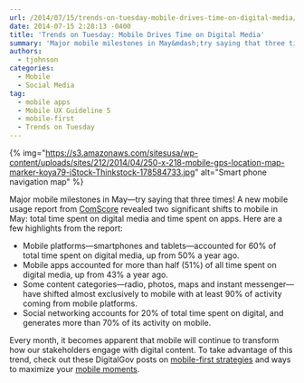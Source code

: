 ```yaml
---
url: /2014/07/15/trends-on-tuesday-mobile-drives-time-on-digital-media/
date: 2014-07-15 2:28:13 -0400
title: 'Trends on Tuesday: Mobile Drives Time on Digital Media'
summary: 'Major mobile milestones in May&mdash;try saying that three times! A new mobile usage report from ComScore revealed two significant shifts to mobile in May: total time spent on digital media and time spent on apps. Here are a few highlights from the report: Mobile platforms&mdash;smartphones and tablets&mdash;accounted for 60% of total time spent on digital'
authors:
  - tjohnson
categories:
  - Mobile
  - Social Media
tag:
  - mobile apps
  - Mobile UX Guideline 5
  - mobile-first
  - Trends on Tuesday
---
```


{% img="https://s3.amazonaws.com/sitesusa/wp-content/uploads/sites/212/2014/04/250-x-218-mobile-gps-location-map-marker-koya79-iStock-Thinkstock-178584733.jpg" alt="Smart phone navigation map" %} 

Major mobile milestones in May—try saying that three times! A new mobile usage report from [ComScore](http://www.comscore.com/Insights/Blog/Major-Mobile-Milestones-in-May-Apps-Now-Drive-Half-of-All-Time-Spent-on-Digital) revealed two significant shifts to mobile in May: total time spent on digital media and time spent on apps. Here are a few highlights from the report:

  * Mobile platforms—smartphones and tablets—accounted for 60% of total time spent on digital media, up from 50% a year ago.
  * Mobile apps accounted for more than half (51%) of all time spent on digital media, up from 43% a year ago.
  * Some content categories—radio, photos, maps and instant messenger—have shifted almost exclusively to mobile with at least 90% of activity coming from mobile platforms.
  * Social networking accounts for 20% of total time spent on digital, and generates more than 70% of its activity on mobile.

Every month, it becomes apparent that mobile will continue to transform how our stakeholders engage with digital content. To take advantage of this trend, check out these DigitalGov posts on <a title="mobile-first strategies" href="https://www.WHATEVER/tag/mobile-first/" target="_blank">mobile-first strategies</a> and ways to maximize your <a title="mobile moments" href="https://www.WHATEVER/2014/07/01/trends-on-tuesday-maximizing-your-mobile-moments/" target="_blank">mobile moments</a>.